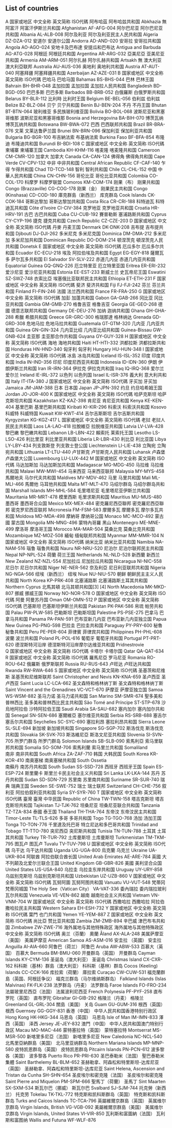 ## List of countries

A
国家或地区	中文全称	英文简称	ISO代碼
 阿布哈茲	阿布哈兹共和国	Abkhazia	無
 阿富汗	阿富汗伊斯兰共和国	Afghanistan	AF-AFG-004
 阿尔巴尼亚	阿尔巴尼亚共和国	Albania	AL-ALB-008
 阿尔及利亚	阿尔及利亚民主人民共和国	Algeria	DZ-DZA-012
 安道尔	安道尔公国	Andorra	AD-AND-020
 安哥拉	安哥拉共和国	Angola	AO-AGO-024
 安地卡及巴布達	安提瓜和巴布达	Antigua and Barbuda	AG-ATG-028
 阿根廷	阿根廷共和国	Argentina	AR-ARG-032
 亞美尼亞	亚美尼亚共和国	Armenia	AM-ARM-051
 阿尔扎赫	阿尔扎赫共和国	Artsakh	無
 澳大利亚	澳大利亞联邦	Australia	AU-AUS-036
 奥地利	奥地利共和国	Austria	AT-AUT-040
 阿塞拜疆	阿塞拜疆共和国	Azerbaijan	AZ-AZE-031
B
国家或地区	中文全称	英文简称	ISO代碼
 巴哈马	巴哈马国	Bahamas	BS-BHS-044
 巴林	巴林王国	Bahrain	BH-BHR-048
孟加拉国 孟加拉国	孟加拉人民共和国	Bangladesh	BD-BGD-050
 巴巴多斯	巴巴多斯	Barbados	BB-BRB-052
 白俄羅斯	白俄罗斯共和国	Belarus	BY-BLR-112
 比利時	比利时王国	Belgium	BE-BEL-056
 伯利兹	伯利兹	Belize	BZ-BLZ-084
 贝宁	贝宁共和国	Benin	BJ-BEN-204
 不丹	不丹王国	Bhutan	BT-BTN-064
 玻利维亚	多民族玻利维亚国	Bolivia	BO-BOL-068
 波斯尼亚和黑塞哥维那	波斯尼亚和黑塞哥维那	Bosnia and Herzegovina	BA-BIH-070
 博茨瓦纳	博茨瓦纳共和国	Botswana	BW-BWA-072
 巴西	巴西联邦共和国	Brazil	BR-BRA-076
 文莱	文莱达鲁萨兰国	Brunei	BN-BRN-096
 保加利亚	保加利亚共和国	Bulgaria	BG-BGR-100
 布吉納法索	布基纳法索	Burkina Faso	BF-BFA-854
 布隆迪	布隆迪共和国	Burundi	BI-BDI-108
C
国家或地区	中文全称	英文简称	ISO代碼
 柬埔寨	柬埔寨王国	Cambodia	KH-KHM-116
 喀麦隆	喀麦隆共和国	Cameroon	CM-CMR-120
 加拿大	加拿大	Canada	CA-CAN-124
 佛得角	佛得角共和国	Cape Verde	CV-CPV-132
 中非	中非共和国	Central African Republic	CF-CAF-140
 乍得	乍得共和国	Chad	TD-TCD-148
 智利	智利共和国	Chile	CL-CHL-152
 中国	中華人民共和國	China	CN-CHN-156
 哥伦比亚	哥伦比亚共和国	Colombia	CO-COL-170
 科摩罗	科摩罗联盟	Comoros	KM-COM-174
 刚果（布）	刚果共和国	Congo (Brazzaville)	CG-COG-178
 刚果（金）	刚果民主共和国	Congo (Kinshasa)	CD-COD-180
 庫克群島（新西兰）	库克群岛	Cook Islands	CK-COK-184
 哥斯达黎加	哥斯达黎加共和国	Costa Rica	CR-CRI-188
 科特迪瓦	科特迪瓦共和国	Côte d'Ivoire	CI-CIV-384
 克罗地亚	克罗地亚共和国	Croatia	HR-HRV-191
 古巴	古巴共和国	Cuba	CU-CUB-192
 賽普勒斯	塞浦路斯共和国	Cyprus	CY-CYP-196
 捷克	捷克共和国	Czech Republic	CZ-CZE-203
D
国家或地区	中文全称	英文简称	ISO代碼
 丹麥	丹麦王国	Denmark	DK-DNK-208
 吉布提	吉布提共和国	Djibouti	DJ-DJI-262
 多米尼克	多米尼克国	Dominica	DM-DMA-212
 多米尼加	多米尼加共和国	Dominican Republic	DO-DOM-214
 顿涅茨克	頓涅茨克人民共和國	Donetsk	
E
国家或地区	中文全称	英文简称	ISO代碼
 厄瓜多尔	厄瓜多尔共和国	Ecuador	EC-ECU-218
 埃及	阿拉伯埃及共和国	Egypt	EG-EGY-818
 薩爾瓦多	萨尔瓦多共和国	El Salvador	SV-SLV-222
 赤道几内亚	赤道几内亚共和国	Equatorial Guinea	GQ-GNQ-226
 厄立特里亚	厄立特里亚国	Eritrea	ER-ERI-232
 爱沙尼亚	爱沙尼亚共和国	Estonia	EE-EST-233
 斯威士兰	史瓦帝尼王国	Eswatini	SZ-SWZ-748
 衣索比亞	埃塞俄比亚联邦民主共和国	Ethiopia	ET-ETH-231
F
国家或地区	中文全称	英文简称	ISO代碼
 斐济	斐济共和国	Fiji	FJ-FJI-242
 芬兰	芬兰共和国	Finland	FI-FIN-246
 法國	法兰西共和国	France	FR-FRA-250
G
国家或地区	中文全称	英文简称	ISO代碼
 加彭	加蓬共和国	Gabon	GA-GAB-266
 冈比亚	冈比亚共和国	Gambia	GM-GMB-270
 格鲁吉亚	格鲁吉亚	Georgia	GE-GEO-268
 德國	德意志联邦共和国	Germany	DE-DEU-276
 加纳	迦纳共和国	Ghana	GH-GHA-288
 希臘	希腊共和国	Greece	GR-GRC-300
 格瑞那達	格林纳达	Grenada	GD-GRD-308
 危地马拉	危地马拉共和国	Guatemala	GT-GTM-320
 几内亚	几内亚共和国	Guinea	GN-GIN-324
 几内亚比绍	几内亚比绍共和国	Guinea-Bissau	GW-GNB-624
 圭亚那	圭亚那合作共和国	Guyana	GY-GUY-328
H
国家或地区	中文全称	英文简称	ISO代碼
 海地	海地共和国	Haiti	HT-HTI-332
 洪都拉斯	洪都拉斯共和国	Honduras	HN-HND-340
 匈牙利	匈牙利	Hungary	HU-HUN-348
I
国家或地区	中文全称	英文简称	ISO代碼
 冰島	冰岛共和国	Iceland	IS-ISL-352
 印度	印度共和国	India	IN-IND-356
 印尼	印度尼西亚共和国	Indonesia	ID-IDN-360
 伊朗	伊朗伊斯兰共和国	Iran	IR-IRN-364
 伊拉克	伊拉克共和国	Iraq	IQ-IRQ-368
 爱尔兰	爱尔兰	Ireland	IE-IRL-372
 以色列	以色列国	Israel	IL-ISR-376
 義大利	意大利共和国	Italy	IT-ITA-380
J
国家或地区	中文全称	英文简称	ISO代碼
 牙买加	牙买加	Jamaica	JM-JAM-388
 日本	日本国	Japan	JP-JPN-392
 约旦	约旦哈希姆王国	Jordan	JO-JOR-400
K
国家或地区	中文全称	英文简称	ISO代碼
 哈萨克斯坦	哈萨克斯坦共和国	Kazakhstan	KZ-KAZ-398
 肯尼亚	肯尼亚共和国	Kenya	KE-KEN-404
 基里巴斯	基里巴斯共和国	Kiribati	KI-KIR-296
 科索沃	科索沃共和国	Kosovo	
 科威特	科威特国	Kuwait	KW-KWT-414
 吉尔吉斯斯坦	吉尔吉斯共和国	Kyrgyzstan	KG-KGZ-417
L
国家或地区	中文全称	英文简称	ISO代碼
 老挝	老挝人民民主共和国	Laos	LA-LAO-418
 拉脫維亞	拉脱维亚共和国	Latvia	LV-LVA-428
 黎巴嫩	黎巴嫩共和国	Lebanon	LB-LBN-422
 賴索托	莱索托王国	Lesotho	LS-LSO-426
 利比里亚	利比里亚共和国	Liberia	LR-LBR-430
 利比亞	利比亚国	Libya	LY-LBY-434
 列支敦斯登	列支敦士登公国	Liechtenstein	LI-LIE-438
 立陶宛	立陶宛共和国	Lithuania	LT-LTU-440
 卢甘斯克	卢甘斯克人民共和国	Luhansk	
 卢森堡	卢森堡大公国	Luxembourg	LU-LUX-442
M
国家或地区	中文全称	英文简称	ISO代碼
 马达加斯加	马达加斯加共和国	Madagascar	MG-MDG-450
 马拉维	马拉维共和国	Malawi	MW-MWI-454
 马来西亚	马来西亚联邦	Malaysia	MY-MYS-458
 馬爾地夫	马尔代夫共和国	Maldives	MV-MDV-462
 马里	马里共和国	Mali	ML-MLI-466
 馬爾他	马耳他共和国	Malta	MT-MLT-470
 马绍尔群岛	马绍尔群岛共和国	Marshall Islands	MH-MHL-584
 毛里塔尼亚	毛里塔尼亚伊斯兰共和国	Mauritania	MR-MRT-478
 模里西斯	毛里求斯共和国	Mauritius	MU-MUS-480
 墨西哥	墨西哥合众国	Mexico	MX-MEX-484
密克羅尼西亞聯邦 密克羅尼西亞聯邦	密克罗尼西亚联邦	Micronesia	FM-FSM-583
摩爾多瓦 摩爾多瓦	摩尔多瓦共和国	Moldova	MD-MDA-498
 摩納哥	摩纳哥公国	Monaco	MC-MCO-492
 蒙古國	蒙古国	Mongolia	MN-MNG-496
 蒙特內哥羅	黑山	Montenegro	ME-MNE-499
 摩洛哥	摩洛哥王国	Morocco	MA-MAR-504
 莫桑比克	莫桑比克共和国	Mozambique	MZ-MOZ-508
 緬甸	缅甸联邦共和国	Myanmar	MM-MMR-104
N
国家或地区	中文全称	英文简称	ISO代碼
 纳米比亚	纳米比亚共和国	Namibia	NA-NAM-516
 瑙鲁	瑙鲁共和国	Nauru	NR-NRU-520
 尼泊尔	尼泊尔联邦民主共和国	Nepal	NP-NPL-524
 荷蘭	荷兰王国	Netherlands	NL-NLD-528
 新西蘭	新西兰	New Zealand	NZ-NZL-554
 尼加拉瓜	尼加拉瓜共和国	Nicaragua	NI-NIC-558
 尼日尔	尼日尔共和国	Niger	NE-NER-562
 奈及利亞	尼日利亚联邦共和国	Nigeria	NG-NGA-566
 纽埃（新西兰）	纽埃	Niue	NU-NIU-570
 朝鲜	朝鲜民主主义人民共和国	North Korea	KP-PRK-408
 北塞浦路斯	北塞浦路斯土耳其共和国	Northern Cyprus	
 北馬其頓	北马其顿共和国[3] [4]	North Macedonia	MK-MKD-807
 挪威	挪威王国	Norway	NO-NOR-578
O
国家或地区	中文全称	英文简称	ISO代碼
 阿曼	阿曼苏丹国	Oman	OM-OMN-512
P
国家或地区	中文全称	英文简称	ISO代碼
 巴基斯坦	巴基斯坦伊斯兰共和国	Pakistan	PK-PAK-586
 帛琉	帕劳共和国	Palau	PW-PLW-585
 巴勒斯坦	巴勒斯坦国	Palestine	PS-PSE-275
 巴拿马	巴拿马共和国	Panama	PA-PAN-591
 巴布亚新几内亚	巴布亚新几内亚独立国	Papua New Guinea	PG-PNG-598
 巴拉圭	巴拉圭共和国	Paraguay	PY-PRY-600
 秘魯	秘鲁共和国	Peru	PE-PER-604
 菲律賓	菲律宾共和国	Philippines	PH-PHL-608
 波蘭	波兰共和国	Poland	PL-POL-616
 葡萄牙	葡萄牙共和国	Portugal	PT-PRT-620
 德涅斯特河沿岸	德涅斯特河沿岸摩尔达维亚共和国	Pridnestrovie	
Q
国家或地区	中文全称	英文简称	ISO代碼
 卡塔尔	卡塔尔国	Qatar	QA-QAT-634
R
国家或地区	中文全称	英文简称	ISO代碼
 羅馬尼亞	罗马尼亚	Romania	RO-ROU-642
 俄羅斯	俄罗斯联邦	Russia	RU-RUS-643
 卢旺达	卢旺达共和国	Rwanda	RW-RWA-646
S
国家或地区	中文全称	英文简称	ISO代碼
 圣基茨和尼维斯	圣基茨和尼维斯联邦	Saint Christopher and Nevis	KN-KNA-659
 圣卢西亚	圣卢西亚	Saint Lucia	LC-LCA-662
 圣文森特和格林纳丁斯	圣文森特和格林纳丁斯	Saint Vincent and the Grenadines	VC-VCT-670
 萨摩亚	萨摩亚独立国	Samoa	WS-WSM-882
 圣马力诺	圣马力诺共和国	San Marino	SM-SMR-674
 聖多美和普林西比	圣多美和普林西比民主共和国	São Tomé and Príncipe	ST-STP-678
 沙烏地阿拉伯	沙特阿拉伯王国	Saudi Arabia	SA-SAU-682
 塞内加尔	塞内加尔共和国	Senegal	SN-SEN-686
 塞爾維亞	塞尔维亚共和国	Serbia	RS-SRB-688
 塞舌尔	塞舌尔共和国	Seychelles	SC-SYC-690
 塞拉利昂	塞拉利昂共和国	Sierra Leone	SL-SLE-694
 新加坡	新加坡共和国	Singapore	SG-SGP-702
 斯洛伐克	斯洛伐克共和国	Slovakia	SK-SVK-703
 斯洛維尼亞	斯洛文尼亚共和国	Slovenia	SI-SVN-705
 所罗门群岛	所罗门群岛	Solomon Islands	SB-SLB-090
 索馬利亞	索马里联邦共和国	Somalia	SO-SOM-706
 索馬利蘭	索马里兰共和国	Somaliland	
 南非	南非共和国	South Africa	ZA-ZAF-710
 韩国	大韩民国	South Korea	KR-KOR-410
 南奥塞梯	南奥塞梯共和国	South Ossetia	
 南蘇丹	南苏丹共和国	South Sudan	SS-SSD-728
 西班牙	西班牙王国	Spain	ES-ESP-724
 斯里蘭卡	斯里兰卡民主社会主义共和国	Sri Lanka	LK-LKA-144
 苏丹	苏丹共和国	Sudan	SD-SDN-729
 苏里南	苏里南共和国	Suriname	SR-SUR-740
 瑞典	瑞典王国	Sweden	SE-SWE-752
 瑞士	瑞士联邦	Switzerland	CH-CHE-756
 叙利亚	阿拉伯叙利亚共和国	Syria	SY-SYR-760
T
国家或地区	中文全称	英文简称	ISO代碼
臺灣 臺灣	中华民国	Republic of China	TW-TWN-158
 塔吉克斯坦	塔吉克斯坦共和国	Tajikistan	TJ-TJK-762
 坦桑尼亚	坦桑尼亚联合共和国	Tanzania	TZ-TZA-834
 泰國	泰王国	Thailand	TH-THA-764
 东帝汶	东帝汶民主共和国	Timor-Leste	TL-TLS-626
 多哥	多哥共和国	Togo	TG-TGO-768
 汤加	汤加王国	Tonga	TO-TON-776
 千里達及托巴哥	特立尼达和多巴哥共和国	Trinidad and Tobago	TT-TTO-780
 突尼西亞	突尼斯共和国	Tunisia	TN-TUN-788
 土耳其	土耳其共和国	Turkey	TR-TUR-792
 土库曼斯坦	土库曼斯坦	Turkmenistan	TM-TKM-795
 图瓦卢	图瓦卢	Tuvalu	TV-TUV-798
U
国家或地区	中文全称	英文简称	ISO代碼
 乌干达	乌干达共和国	Uganda	UG-UGA-800
 烏克蘭	乌克兰	Ukraine	UA-UKR-804
 阿联酋	阿拉伯联合酋长国	United Arab Emirates	AE-ARE-784
 英國	大不列颠及北爱尔兰联合王国	United Kingdom	GB-GBR-826
 美國	美利坚合众国	United States	US-USA-840
 乌拉圭	乌拉圭东岸共和国	Uruguay	UY-URY-858
 乌兹别克斯坦	乌兹别克斯坦共和国	Uzbekistan	UZ-UZB-860
V
国家或地区	中文全称	英文简称	ISO代碼
 瓦努阿圖	瓦努阿图共和国	Vanuatu	VU-VUT-548
 梵蒂冈	梵蒂冈城国	The Holy See（Vatican City）	VA-VAT-336
 委內瑞拉	委内瑞拉玻利瓦尔共和国	Venezuela	VE-VEN-862
 越南	越南社会主义共和国	Vietnam	VN-VNM-704
W
国家或地区	中文全称	英文简称	ISO代碼
西撒哈拉 西撒哈拉	阿拉伯撒哈拉民主共和国	Western Sahara	EH-ESH-732
Y
国家或地区	中文全称	英文简称	ISO代碼
 葉門	也门共和国	Yemen	YE-YEM-887
Z
国家或地区	中文全称	英文简称	ISO代碼
 尚比亞	赞比亚共和国	Zambia	ZM-ZMB-894
 辛巴威	津巴布韦共和国	Zimbabwe	ZW-ZWE-716
海外属地与其他特殊政区
海外属地与其他特殊政区	中文全称	英文简称	ISO代碼
 奥兰（芬蘭）	奧蘭	Åland	AX-ALA-248
 美属萨摩亚（美国）	美属萨摩亚	American Samoa	AS-ASM-016
 安圭拉 （英國）	安圭拉	Anguilla	AI-AIA-660
 阿鲁巴（荷兰）	阿鲁巴	Aruba	AW-ABW-533
 百慕大（英国）	百慕大	Bermuda	BM-BMU-060
 开曼群岛（英国）	开曼群岛	Cayman Islands	KY-CYM-136
 圣诞岛（澳大利亚）	圣诞岛	Christmas Island	CX-CXR-162
 科科斯（基林）群島（澳大利亚）	科科斯（基林）群岛	Cocos (Keeling) Islands	CC-CCK-166
 库拉索（荷蘭）	庫拉索	Curaçao	CW-CUW-531
 福克蘭群島（英国、阿根廷争议）	福克兰群岛（马尔维纳斯群岛）	Falkland Islands (Islas Malvinas)	FK-FLK-238
 法罗群岛（丹麦）	法罗群岛	Faroe Islands	FO-FRO-234
 法屬玻里尼西亞（法国）	法属波利尼西亚	French Polynesia	PF-PYF-258
 直布罗陀（英国）	直布罗陀	Gibraltar	GI-GIB-292
 格陵兰（丹麦）	格陵兰	Greenland	GL-GRL-304
 關島（美国）	关岛	Guam	GU-GUM-316
 根西（英国）	根西	Guernsey	GG-GGY-831
 香港（中国）	中华人民共和国香港特别行政区	Hong Kong	HK-HKG-344
 马恩岛（英国）	马恩岛	Isle of Man	IM-IMN-833
 澤西（英国）	泽西	Jersey	JE-JEY-832
 澳門（中国）	中华人民共和国澳门特别行政区	Macau	MO-MAC-446
 蒙特塞拉特（英国）	蒙特塞拉特	Montserrat	MS-MSR-500
 新喀里多尼亞（法国）	新喀里多尼亚	New Caledonia	NC-NCL-540
 北馬里亞納群島（美国）	北马里亚纳群岛	Northern Mariana Islands	MP-MNP-580
 皮特凯恩群岛（英国）	皮特凯恩群岛	Pitcairn Islands	PN-PCN-612
 波多黎各（美国）	波多黎各	Puerto Rico	PR-PRI-630
 圣巴泰勒米（法国）	聖巴泰勒米集體	Saint Barthelemy	BL-BLM-652
 圣赫勒拿、阿森松和特里斯坦-达库尼亚（英国）	圣赫勒拿、阿森松和特里斯坦-达库尼亚	Saint Helena, Ascension and Tristan da Cunha	SH-SHN-654
 圣皮埃尔和密克隆（法国）	圣皮埃尔和密克隆	Saint Pierre and Miquelon	PM-SPM-666
 聖馬丁（荷蘭）	圣馬丁	Sint Maarten	SX-SXM-534
 斯瓦尔巴（挪威）	斯瓦尔巴	Svalbard	SJ-SJM-744
 托克勞（新西兰）	托克劳	Tokelau	TK-TKL-772
 特克斯和凯科斯群岛（英国）	特克斯和凯科斯群岛	Turks and Caicos Islands	TC-TCA-796
 英屬維爾京群島（英国）	英属维尔京群岛	Virgin Islands, British	VG-VGB-092
 美屬維爾京群島（美国）	美属维尔京群岛	Virgin Islands, United States	VI-VIR-850
 瓦利斯和富圖納（法国）	瓦利斯和富图纳	Wallis and Futuna	WF-WLF-876
